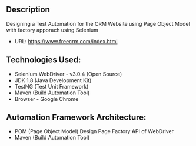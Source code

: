 
Description
------------
Designing a Test Automation for the CRM Website using Page Object Model with factory apporach using Selenium
- URL: https://www.freecrm.com/index.html

Technologies Used: 
------------------
- Selenium WebDriver - v3.0.4 (Open Source) 
- JDK 1.8 (Java Development Kit) 
- TestNG (Test Unit Framework) 
- Maven (Build Automation Tool)  
- Browser - Google Chrome

Automation Framework Architecture: 
----------------------------------
- POM (Page Object Model) Design Page Factory API of WebDriver 
- Maven (Build Automation Tool) 
